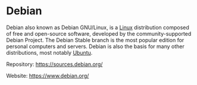 # Debian

Debian also known as Debian GNU/Linux, is a [Linux](linux/linux.md) distribution composed of free and open-source software, developed by the community-supported Debian Project. The Debian Stable branch is the most popular edition for personal computers and servers. Debian is also the basis for many other distributions, most notably [Ubuntu](ubuntu.md).

Repository: https://sources.debian.org/

Website: https://www.debian.org/
